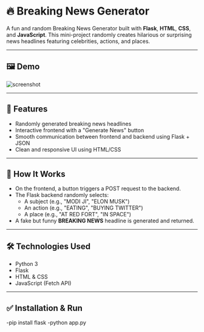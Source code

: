 # 🔥 Breaking News Generator

A fun and random Breaking News Generator built with **Flask**, **HTML**, **CSS**, and **JavaScript**. This mini-project randomly creates hilarious or surprising news headlines featuring celebrities, actions, and places.

---

## 🖼️ Demo

![screenshot](https://via.placeholder.com/800x400.png?text=Breaking+News+Generator+Demo)

---

## 🚀 Features

- Randomly generated breaking news headlines
- Interactive frontend with a "Generate News" button
- Smooth communication between frontend and backend using Flask + JSON
- Clean and responsive UI using HTML/CSS

---

## 🧠 How It Works

- On the frontend, a button triggers a POST request to the backend.
- The Flask backend randomly selects:
  - A subject (e.g., "MODI JI", "ELON MUSK")
  - An action (e.g., "EATING", "BUYING TWITTER")
  - A place (e.g., "AT RED FORT", "IN SPACE")
- A fake but funny **BREAKING NEWS** headline is generated and returned.

---

## 🛠️ Technologies Used

- Python 3
- Flask
- HTML & CSS
- JavaScript (Fetch API)

---

## ✅ Installation & Run
-pip install flask
-python app.py



